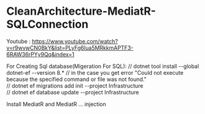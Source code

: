 # CleanArchitecture-MediatR-SQLConnection

Youtube : https://www.youtube.com/watch?v=r9wvwCN0BkY&list=PLyFg6Iua5MRkkmAPTF3-6RAW36rPYy9Qq&index=1


For Creating Sql database(Migeration For SQL):
        //           dotnet tool install --global dotnet-ef --version 8.*        // in the case you get error "Could not execute because the specified command or file was not found."  
        //           dotnet ef migrations add init --project Infrastructure           
        //           dotnet ef database update --project Infrastructure   

Install MediatR and MediatR ... injection
